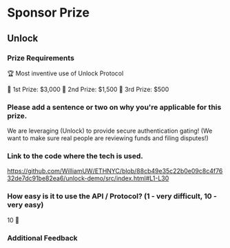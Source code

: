 # Sponsor Prize

## Unlock

### Prize Requirements

🏆 Most inventive use of Unlock Protocol

🥇 1st Prize: $3,000
🥈 2nd Prize: $1,500
🥉 3rd Prize: $500

### Please add a sentence or two on why you're applicable for this prize.

We are leveraging (Unlock) to provide secure authentication gating! (We want to make sure real people are reviewing funds and filing disputes!)

### Link to the code where the tech is used.

https://github.com/WilliamUW/ETHNYC/blob/88cb49e35c22b0e09c8c4f7632de7dc91be82ea6/unlock-demo/src/index.html#L1-L30

### How easy is it to use the API / Protocol? (1 - very difficult, 10 - very easy)

10 🌟

### Additional Feedback

